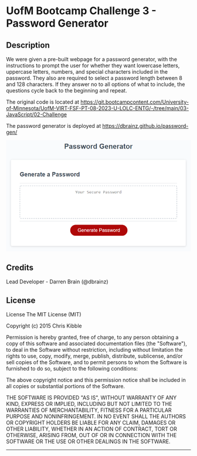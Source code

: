 # UofM Bootcamp Challenge 3 - Password Generator

## Description

We were given a pre-built webpage for a password generator, with the instructions to prompt the user for whether they want lowercase letters, uppercase letters, numbers, and special characters included in the password. They also are required to select a password length between 8 and 128 characters. If they answer no to all options of what to include, the questions cycle back to the beginning and repeat.

The original code is located at https://git.bootcampcontent.com/University-of-Minnesota/UofM-VIRT-FSF-PT-08-2023-U-LOLC-ENTG/-/tree/main/03-JavaScript/02-Challenge

The password generator is deployed at https://dbrainz.github.io/password-gen/

![Password Generator](image.png)

## Credits

Lead Developer - Darren Brain (@dbrainz)

## License

License
The MIT License (MIT)

Copyright (c) 2015 Chris Kibble

Permission is hereby granted, free of charge, to any person obtaining a copy of this software and associated documentation files (the "Software"), to deal in the Software without restriction, including without limitation the rights to use, copy, modify, merge, publish, distribute, sublicense, and/or sell copies of the Software, and to permit persons to whom the Software is furnished to do so, subject to the following conditions:

The above copyright notice and this permission notice shall be included in all copies or substantial portions of the Software.

THE SOFTWARE IS PROVIDED "AS IS", WITHOUT WARRANTY OF ANY KIND, EXPRESS OR IMPLIED, INCLUDING BUT NOT LIMITED TO THE WARRANTIES OF MERCHANTABILITY, FITNESS FOR A PARTICULAR PURPOSE AND NONINFRINGEMENT. IN NO EVENT SHALL THE AUTHORS OR COPYRIGHT HOLDERS BE LIABLE FOR ANY CLAIM, DAMAGES OR OTHER LIABILITY, WHETHER IN AN ACTION OF CONTRACT, TORT OR OTHERWISE, ARISING FROM, OUT OF OR IN CONNECTION WITH THE SOFTWARE OR THE USE OR OTHER DEALINGS IN THE SOFTWARE.

---